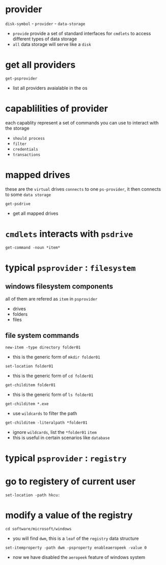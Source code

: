 # provider

`disk-symbol` - `provider` - `data-storage`

* `provide` provide a set of standard interfaces for `cmdlets` to access different types of data storage
* `all` data storage will serve like a `disk`

# get all providers

```=
get-psprovider
```
* list all providers avaialable in the os

# capablilities of provider
each capablity represent a set of commands you can use to interact with the storage
* `should process`
* `filter`
* `credentials`
* `transactions`

# mapped drives
these are the `virtual` drives `connects` to one `ps-provider`, it then connects to some `data storage`

```=
get-psdrive
```
* get all mapped drives

# `cmdlets` interacts with `psdrive`

```=
get-command -noun *item*
```

# typical `psprovider` : `filesystem`
## windows filesystem components
all of them are refered as `item` in `psprovider`
* drives
* folders
* files

## file system commands

```=
new-item -type directory folder01
```
* this is the generic form of `mkdir folder01`

```=
set-location folder01
```
* this is the generic form of `cd folder01`

```=
get-childitem folder01
```
* this is the generic form of `ls folder01`

```=
get-childitem *.exe
```
* use `wildcards` to filter the path 

```=
get-childitem -literalpath *folder01
```
* ignore `wildcards`, list the `*folder01` `item`
* this is useful in certain scenarios like `database`

# typical `psprovider` : `registry`

# go to registery of current user

```=
set-location -path hkcu:
```
# modify a value of the registry

```=
cd software/microsoft/windows
```
* you will find `dwm`, this is a `leaf` of the `registry` data structure

```=
set-itemproperty -path dwm -psproperty enableaeropeek -value 0
```
* now we have disabled the `aeropeek` feature of windows system

